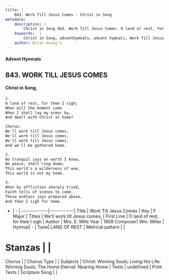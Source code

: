 ```yaml
---
title: |
    843. Work Till Jesus Comes - Christ in Song
metadata:
    description: |
        Christ in Song 843. Work Till Jesus Comes. O land of rest, for thee I sigh; When will the moment come When I shall lay my armor by,  And dwell with Christ at home? Chorus: We'll work till Jesus comes, We'll work till Jesus comes, We'll work till Jesus comes, And we'll be gathered home.
    keywords:  |
        Christ in Song, adventhymnals, advent hymnals, Work Till Jesus Comes, O land of rest, for thee I sigh. We'll work till Jesus comes,
    author: Brian Onang'o
---
```


#### Advent Hymnals
## 843. WORK TILL JESUS COMES
####  Christ in Song,

```txt
1.
O land of rest, for thee I sigh;
When will the moment come
When I shall lay my armor by, 
And dwell with Christ at home?

Chorus:
We'll work till Jesus comes,
We'll work till Jesus comes,
We'll work till Jesus comes,
And we'll be gathered home.

2.
No tranquil joys on earth I know,
No peace, shelt'ring dome;
This world's a wilderness of woe,
This world is not my home.

3.
When by affliction sharply tried,
Faith tells of scenes to come,
Those endless joys prepared above,
And then I sigh for home.

```

- |   -  |
-------------|------------|
Title | Work Till Jesus Comes |
Key | F Major |
Titles | We'll work till Jesus comes, |
First Line | O land of rest, for thee I sigh |
Author | Mrs. E. Mills
Year | 1908
Composer| Wm. Miller |
Hymnal|  - |
Tune| LAND OF REST |
Metrical pattern | |
# Stanzas |  |
Chorus |  |
Chorus Type |  |
Subjects | Christ: Winning Souls; Living His Life: Winning Souls; The Home Eternal: Nearing Home |
Texts | undefined |
Print Texts | 
Scripture Song |  |
    
